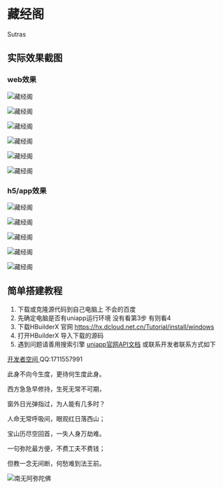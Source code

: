 # 藏经阁

Sutras

## 实际效果截图

### web效果

![藏经阁](static/temp/web1.png)

![藏经阁](static/temp/web3.png)

![藏经阁](static/temp/web4.png)

![藏经阁](static/temp/web5.png)

![藏经阁](static/temp/web6.png)

![藏经阁](static/temp/web2.png)

### h5/app效果

![藏经阁](static/temp/app1.png)

![藏经阁](static/temp/app2.png)

![藏经阁](static/temp/app4.png)

![藏经阁](static/temp/app5.png)

![藏经阁](static/temp/app3.png)




## 简单搭建教程

1.  下载或克隆源代码到自己电脑上 不会的百度
2.  先确定电脑是否有uniapp运行环境 没有看第3步 有则看4
3.  下载HBuilderX 官网 https://hx.dcloud.net.cn/Tutorial/install/windows
4.  打开HBuilderX 导入下载的源码
5.  遇到问题请善用搜索引擎 [uniapp官网API文档](  https://uniapp.dcloud.net.cn/api/ ) 或联系开发者联系方式如下

[开发者空间 ]( https://www.bilibili.com/video/BV1PDwJetE1D ) QQ:1711557991

此身不向今生度，更待何生度此身。 

西方急急早修持，生死无常不可期，

窗外日光弹指过，为人能有几多时？

人命无常呼吸间，眼观红日落西山；

宝山历尽空回首，一失人身万劫难。 

一句弥陀最方便，不费工夫不费钱；

但教一念无间断，何愁难到法王前。

![南无阿弥陀佛](static/temp/南无阿弥陀佛.jpg)
